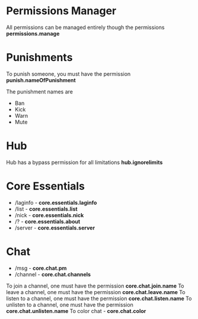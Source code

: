 Permissions Manager
==========
All permissions can be managed entirely though the permissions **permissions.manage**

Punishments
============
To punish someone, you must have the permission **punish.nameOfPunishment**

The punishment names are

* Ban
* Kick
* Warn
* Mute

Hub
=========
Hub has a bypass permission for all limitations **hub.ignorelimits**

Core Essentials
===============

* /laginfo - **core.essentials.laginfo**
* /list - **core.essentials.list**
* /nick - **core.essentials.nick**
* /? - **core.essentials.about**
* /server - **core.essentials.server**

Chat
=====
* /msg - **core.chat.pm**
* /channel - **core.chat.channels**

To join a channel, one must have the permission **core.chat.join.name**
To leave a channel, one must have the permission **core.chat.leave.name**
To listen to a channel, one must have the permission **core.chat.listen.name**
To unlisten to a channel, one must have the permission **core.chat.unlisten.name**
To color chat - **core.chat.color**